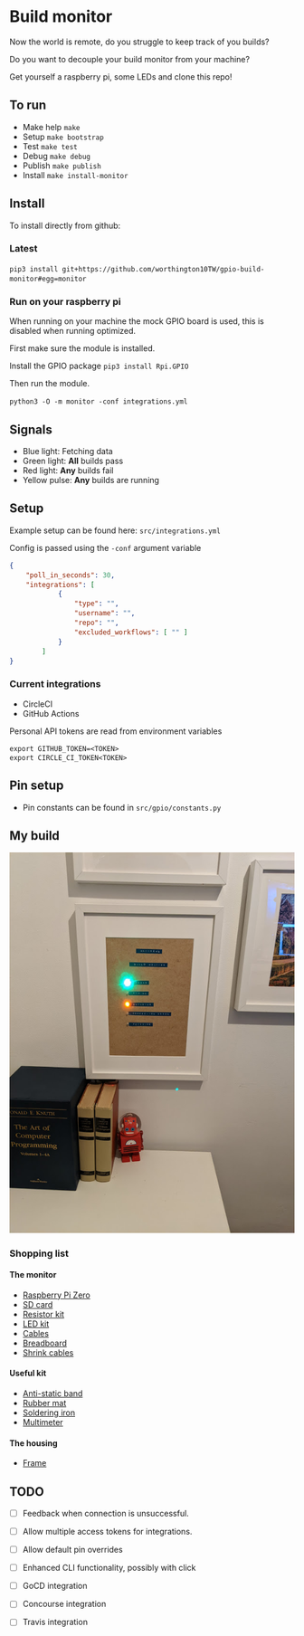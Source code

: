 # Build monitor

Now the world is remote, do you struggle to keep track of you builds?

Do you want to decouple your build monitor from your machine?

Get yourself a raspberry pi, some LEDs and clone this repo!

## To run

- Make help `make`
- Setup `make bootstrap`
- Test `make test`
- Debug `make debug`
- Publish `make publish`
- Install `make install-monitor`

## Install

To install directly from github:

### Latest

`pip3 install git+https://github.com/worthington10TW/gpio-build-monitor#egg=monitor`

### Run on your raspberry pi 

When running on your machine the mock GPIO board is used, this is disabled when running optimized.

First make sure the module is installed.

Install the GPIO package `pip3 install Rpi.GPIO`

Then run the module.

`python3 -O -m monitor -conf integrations.yml`

## Signals

- Blue light: Fetching data
- Green light: **All** builds pass
- Red light: **Any** builds fail
- Yellow pulse: **Any** builds are running

## Setup

Example setup can be found here: `src/integrations.yml`

Config is passed using the `-conf` argument variable

```json
{
    "poll_in_seconds": 30,
    "integrations": [
            {
                "type": "",
                "username": "",
                "repo": "",
                "excluded_workflows": [ "" ]
            }
        ]
}
```

### Current integrations

- CircleCI
- GitHub Actions
  
Personal API tokens are read from environment variables

```shell
export GITHUB_TOKEN=<TOKEN>
export CIRCLE_CI_TOKEN<TOKEN>
```

## Pin setup

- Pin constants can be found in `src/gpio/constants.py`


## My build

![my build](build_monitor.jpg)

### Shopping list

#### The monitor

- [Raspberry Pi Zero](https://thepihut.com/products/raspberry-pi-zero-w?src=raspberrypi)
- [SD card](https://www.amazon.co.uk/Kingston-microSD-SDCS2-Adapter-Included/dp/B07YGZ7FY7/)
- [Resistor kit](https://thepihut.com/products/ultimate-resistor-kit)
- [LED kit](https://thepihut.com/products/ultimate-5mm-led-kit)
- [Cables](https://thepihut.com/products/thepihuts-jumper-bumper-pack-120pcs-dupont-wire)
- [Breadboard](https://thepihut.com/products/raspberry-pi-breadboard-half-size)
- [Shrink cables](https://thepihut.com/products/multi-colored-heat-shrink-pack-3-32-1-8-3-16-diameters)

#### Useful kit

- [Anti-static band](https://www.amazon.co.uk/gp/product/B07TGD5CD8/)
- [Rubber mat](https://www.amazon.co.uk/gp/product/B075D9R8PZ/)
- [Soldering iron](https://www.amazon.co.uk/gp/product/B07X3CZ3FJ/)
- [Multimeter](https://www.amazon.co.uk/gp/product/B01N35ZVKY/)

#### The housing

- [Frame](https://www.ikea.com/gb/en/p/ribba-frame-white-80378423/)

## TODO

- [ ] Feedback when connection is unsuccessful.
- [ ] Allow multiple access tokens for integrations.
- [ ] Allow default pin overrides
- [ ] Enhanced CLI functionality, possibly with click
- [ ] GoCD integration
- [ ] Concourse integration
- [ ] Travis integration  



